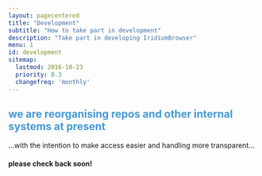 ```yaml
---
layout: pagecentered
title: "Development"
subtitle: "How to take part in development"
description: "Take part in developing IridiumBrowser"
menu: 1
id: development
sitemap:
  lastmod: 2016-10-23
  priority: 0.3
  changefreq: 'monthly'
---
```


<span class="fa fa-user-md " style="font-size:9em; color:#4499D4;"></span>


<h2 style="color:#4499D4;">we are reorganising repos and other internal systems at present</h2>
      
	  
	  
...with the intention to make access easier and handling more transparent...
     
	 
	 
#### please check back soon! #

